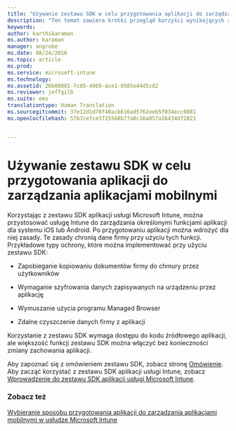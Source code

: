 ```yaml
---
title: "Używanie zestawu SDK w celu przygotowania aplikacji do zarządzania aplikacjami mobilnymi | Microsoft Intune"
description: "Ten temat zawiera krótki przegląd korzyści wynikających z używania zestawu SDK usługi Intune."
keywords: 
author: karthikaraman
ms.author: karaman
manager: angrobe
ms.date: 08/24/2016
ms.topic: article
ms.prod: 
ms.service: microsoft-intune
ms.technology: 
ms.assetid: 26b00081-7c05-4969-ace1-0585e44d5cd2
ms.reviewer: jeffgilb
ms.suite: ems
translationtype: Human Translation
ms.sourcegitcommit: 37e12d1d78f40acb616ad5762eeb5f034ecc0081
ms.openlocfilehash: 57b7cefce3715568b77a8c16a857a16434d72821


---
```


# Używanie zestawu SDK w celu przygotowania aplikacji do zarządzania aplikacjami mobilnymi
Korzystając z zestawu SDK aplikacji usługi Microsoft Intune, można przystosować usługę Intune do zarządzania określonymi funkcjami aplikacji dla systemu iOS lub Android. Po przygotowaniu aplikacji można wdrożyć dla niej zasady. Te zasady chronią dane firmy przy użyciu tych funkcji. Przykładowe typy ochrony, które można implementować przy użyciu zestawu SDK:

-   Zapobieganie kopiowaniu dokumentów firmy do chmury przez użytkowników

-   Wymaganie szyfrowania danych zapisywanych na urządzeniu przez aplikację

-   Wymuszanie użycia programu Managed Browser

-   Zdalne czyszczenie danych firmy z aplikacji

Korzystanie z zestawu SDK wymaga dostępu do kodu źródłowego aplikacji, ale większość funkcji zestawu SDK można włączyć bez konieczności zmiany zachowania aplikacji.

Aby zapoznać się z omówieniem zestawu SDK, zobacz stronę [Omówienie](/intune/develop/intune-app-sdk). Aby zacząć korzystać z zestawu SDK aplikacji usługi Intune, zobacz [Wprowadzenie do zestawu SDK aplikacji usługi Microsoft Intune](/intune/develop/intune-app-sdk-get-started).

### Zobacz też
[Wybieranie sposobu przygotowania aplikacji do zarządzania aplikacjami mobilnymi w usłudze Microsoft Intune](decide-how-to-prepare-apps-for-mobile-application-management-with-microsoft-intune.md)



<!--HONumber=Oct16_HO3-->


